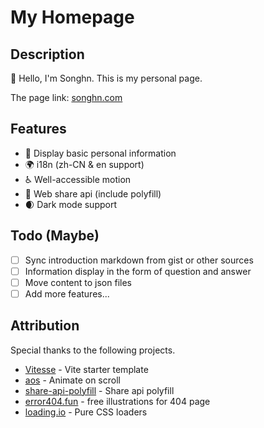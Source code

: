 # My Homepage

## Description

👏 Hello, I'm Songhn. This is my personal page.

The page link: [songhn.com](https://songhn.com)

## Features
- 👤 Display basic personal information
- 🌍 i18n (zh-CN & en support)
- ♿️ Well-accessible motion
- 📣 Web share api (include polyfill)
- 🌒 Dark mode support
## Todo (Maybe)
- [ ] Sync introduction markdown from gist or other sources
- [ ] Information display in the form of question and answer
- [ ] Move content to json files
- [ ] Add more features...

## Attribution

Special thanks to the following projects.

- [Vitesse](https://github.com/antfu/vitesse) - Vite starter template
- [aos](https://github.com/michalsnik/aos) - Animate on scroll
- [share-api-polyfill](https://github.com/on2-dev/share-api-polyfill) - Share api polyfill
- [error404.fun](https://error404.fun/) - free illustrations for 404 page
- [loading.io](https://loading.io/) - Pure CSS loaders
